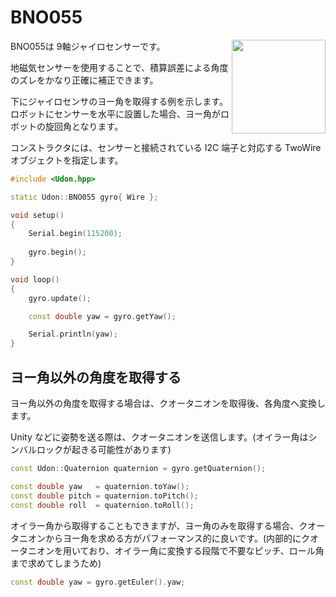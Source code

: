 # BNO055

<img src="https://github.com/udonrobo/UdonLibrary/assets/91818705/d78a966e-a86d-4117-b30f-633eb5927ea5" height="150px" align="right"/>

BNO055は 9軸ジャイロセンサーです。

地磁気センサーを使用することで、積算誤差による角度のズレをかなり正確に補正できます。

下にジャイロセンサのヨー角を取得する例を示します。ロボットにセンサーを水平に設置した場合、ヨー角がロボットの旋回角となります。

コンストラクタには、センサーと接続されている I2C 端子と対応する TwoWire オブジェクトを指定します。

```cpp
#include <Udon.hpp>

static Udon::BNO055 gyro{ Wire };

void setup()
{
    Serial.begin(115200);
    
    gyro.begin();
}

void loop()
{
    gyro.update();

    const double yaw = gyro.getYaw();

    Serial.println(yaw);
}
```

## ヨー角以外の角度を取得する

ヨー角以外の角度を取得する場合は、クオータニオンを取得後、各角度へ変換します。

Unity などに姿勢を送る際は、クオータニオンを送信します。(オイラー角はシンバルロックが起きる可能性があります)

```cpp
const Udon::Quaternion quaternion = gyro.getQuaternion();

const double yaw   = quaternion.toYaw();
const double pitch = quaternion.toPitch();
const double roll  = quaternion.toRoll();
```

オイラー角から取得することもできますが、ヨー角のみを取得する場合、クオータニオンからヨー角を求める方がパフォーマンス的に良いです。(内部的にクオータニオンを用いており、オイラー角に変換する段階で不要なピッチ、ロール角まで求めてしまうため)

```cpp
const double yaw = gyro.getEuler().yaw;
```
